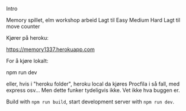 Intro

Memory spillet, elm workshop arbeid
Lagt til 
	Easy
	Medium
	Hard
Lagt til move counter

Kjører på heroku:

https://memory1337.herokuapp.com

For å kjøre lokalt:

npm run dev

eller, hvis i "heroku folder", heroku local
da kjøres Procfila i så fall, med express osv... Men dette funker tydeligvis ikke. Vet ikke hva buggen er.

Build with `npm run build`, start development server with `npm run dev`.


